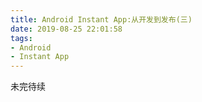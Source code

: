 ```yaml
---
title: Android Instant App:从开发到发布(三)
date: 2019-08-25 22:01:58
tags:
- Android
- Instant App
---
```

未完待续
